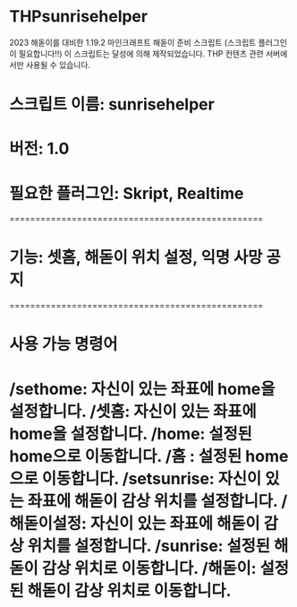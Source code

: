 # THPsunrisehelper
2023 해돋이를 대비한 1.19.2 마인크래프트 해돋이 준비 스크립트 (스크립트 플러그인이 필요합니다!!)
이 스크립트는 달성에 의해 제작되었습니다.
THP 컨텐츠 관련 서버에서만 사용될 수 있습니다.
# 스크립트 이름: sunrisehelper
# 버전: 1.0
# 필요한 플러그인: Skript, Realtime
=================================================
# 기능: 셋홈, 해돋이 위치 설정, 익명 사망 공지
=================================================
# 사용 가능 명령어
/sethome: 자신이 있는 좌표에 home을 설정합니다.
/셋홈: 자신이 있는 좌표에 home을 설정합니다.
/home: 설정된 home으로 이동합니다.
/홈 : 설정된 home으로 이동합니다.
/setsunrise: 자신이 있는 좌표에 해돋이 감상 위치를 설정합니다.
/해돋이설정: 자신이 있는 좌표에 해돋이 감상 위치를 설정합니다.
/sunrise: 설정된 해돋이 감상 위치로 이동합니다.
/해돋이: 설정된 해돋이 감상 위치로 이동합니다.
=================================================
